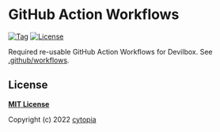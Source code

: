 # GitHub Action Workflows


[![Tag](https://img.shields.io/github/tag/devilbox/github-actions.svg)](https://github.com/devilbox/github-actions/releases)
[![License](https://img.shields.io/badge/license-MIT-%233DA639.svg)](https://opensource.org/licenses/MIT)

Required re-usable GitHub Action Workflows for Devilbox. See [.github/workflows](.github/workflows).


## License

**[MIT License](LICENSE)**

Copyright (c) 2022 [cytopia](https://github.com/cytopia)
